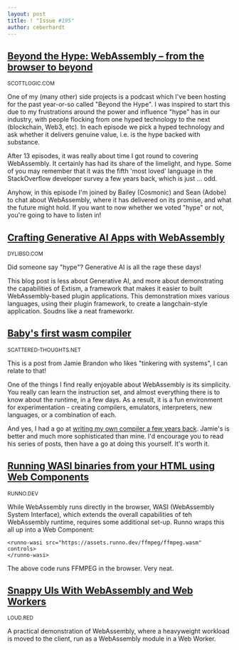 ```yaml
---
layout: post
title: ! "Issue #195"
author: ceberhardt
---
```



## [Beyond the Hype: WebAssembly – from the browser to beyond](https://blog.scottlogic.com/2023/08/04/beyond-the-hype-webassembly.html)

<small>SCOTTLOGIC.COM</small>

One of my (many other) side projects is a podcast which I've been hosting for the past year-or-so called "Beyond the Hype". I was inspired to start this due to my frustrations around the power and influence "hype" has in our industry, with people flocking from one hyped technology to the next (blockchain, Web3, etc). In each episode we pick a hyped technology and ask whether it delivers genuine value, i.e. is the hype backed with substance.

After 13 episodes, it was really about time I got round to covering WebAssembly. It certainly has had its share of the limelight, and hype. Some of you may remember that it was the fifth 'most loved' language in the StackOverflow developer survey a few years back, which is just ... odd.

Anyhow, in this episode I'm joined by Bailey (Cosmonic) and Sean (Adobe) to chat about WebAssembly, where it has delivered on its promise, and what the future might hold. If you want to now whether we voted "hype" or not, you're going to have to listen in!

## [Crafting Generative AI Apps with WebAssembly](https://dylibso.com/blog/wasm-ai-plugins/)

<small>DYLIBSO.COM</small>

Did someone say "hype"? Generative AI is all the rage these days!

This blog post is less about Generative AI, and more about demonstrating the capabilities of Extism, a framework that makes it easier to built WebAssembly-based plugin applications. This demonstration mixes various languages, using their plugin framework, to create a langchain-style application. Soudns like a neat frameworkr.

## [Baby's first wasm compiler](https://www.scattered-thoughts.net/writing/babys-first-wasm-compiler/)

<small>SCATTERED-THOUGHTS.NET</small>

This is a post from Jamie Brandon who likes "tinkering with systems", I can relate to that!

One of the things I find really enjoyable about WebAssembly is its simplicity. You really can learn the instruction set, and almost everything there is to know about the runtime, in a few days. As a result, it is a fun environment for experimentation - creating compilers, emulators, interpreters, new languages, or a combination of each.

And yes, I had a go at [writing my own compiler a few years back](https://blog.scottlogic.com/2019/05/17/webassembly-compiler.html). Jamie's is better and much more sophisticated than mine. I'd encourage you to read his series of posts, then have a go at doing this yourself. It's worth it.

## [Running WASI binaries from your HTML using Web Components](https://runno.dev/articles/wasi-web-component)

<small>RUNNO.DEV</small>

While WebAssembly runs directly in the browser, WASI (WebAssembly System Interface), which extends the overall capabilities of teh WebAssembly runtime, requires some additional set-up. Runno wraps this all up into a Web Component:

~~~
<runno-wasi src="https://assets.runno.dev/ffmpeg/ffmpeg.wasm" controls>
</runno-wasi>
~~~

The above code runs FFMPEG in the browser. Very neat.

## [Snappy UIs With WebAssembly and Web Workers](https://mofi.loud.red/blog/wasm-and-workers)

<small>LOUD.RED</small>

A practical demonstration of WebAssembly, where a heavyweight workload is moved to the client, run as a WebAssembly module in a Web Worker.


